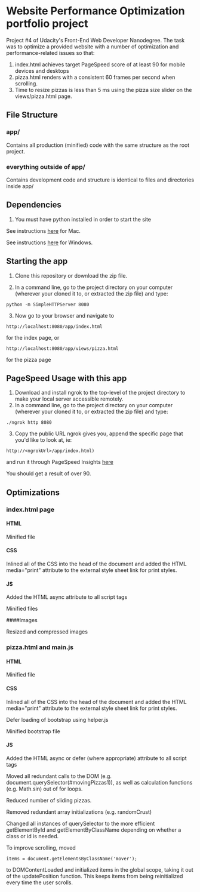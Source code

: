 # Website Performance Optimization portfolio project


Project #4 of Udacity's Front-End Web Developer Nanodegree. The task was to optimize a provided website with a number of optimization and performance-related issues so that:
 1) index.html achieves target PageSpeed score of at least 90 for mobile devices and desktops
 2) pizza.html renders with a consistent 60 frames per second when scrolling.
 3) Time to resize pizzas is less than 5 ms using the pizza size slider on the views/pizza.html page.
 
 ## File Structure
 
 ### app/
 Contains all production (minified) code with the same structure as the root project.
 
 ### everything outside of app/
 
 Contains development code and structure is identical to files and directories inside app/
 
## Dependencies
   
   1) You must have python installed in order to start the site
   
   See instructions [here](https://classroom.udacity.com/nanodegrees/nd004/parts/0041345401/modules/356120945175460/lessons/990110642/concepts/36256587390923#) for Mac.
   
   See instructions [here](https://classroom.udacity.com/nanodegrees/nd004/parts/0041345401/modules/356120945175460/lessons/990110642/concepts/36691786570923#) for Windows.
 
## Starting the app
 
1) Clone this repository or download the zip file.

2) In a command line, go to the project directory on your computer (wherever your cloned it to, or extracted the zip file) and type:
```
python -m SimpleHTTPServer 8080
```

3) Now go to your browser and navigate to
```
http://localhost:8080/app/index.html
```
for the index page, or 
```
http://localhost:8080/app/views/pizza.html
```
for the pizza page

## PageSpeed Usage with this app

1) Download and install ngrok to the top-level of the project directory to make your local server accessible remotely.
2) In a command line, go to the project directory on your computer (wherever your cloned it to, or extracted the zip file) and type:
```
./ngrok http 8080
```
3) Copy the public URL ngrok gives you, append the specific page that you'd like to look at, ie: 
```
http://<ngrokUrl>/app/index.html)
```
and run it through PageSpeed Insights [here](https://developers.google.com/speed/pagespeed/insights)

You should get a result of over 90.

## Optimizations

### index.html page

#### HTML
Minified file

#### CSS

Inlined all of the CSS into the head of the document and added the HTML media="print" attribute to the external style sheet link for print styles.

#### JS

Added the HTML async attribute to all script tags

Minified files

####Images

Resized and compressed images

### pizza.html and main.js

#### HTML
Minified file

#### CSS

Inlined all of the CSS into the head of the document and added the HTML media="print" attribute to the external style sheet link for print styles.

Defer loading of bootstrap using helper.js

Minified bootstrap file

#### JS

Added the HTML async or defer (where appropriate) attribute to all script tags

Moved all redundant calls to the DOM (e.g. document.querySelector(#movingPizzas1)), as well as calculation functions (e.g. Math.sin) out of for loops.

Reduced number of sliding pizzas.

Removed redundant array initializations (e.g. randomCrust)

Changed all instances of querySelector to the more efficient getElementById and getElementByClassName depending on whether a class or id is needed.

To improve scrolling, moved 
```
items = document.getElementsByClassName('mover');
```
to DOMContentLoaded and initialized items in the global scope, taking it out of the updatePosition function. This keeps items from being reinitialized every time the user scrolls.


